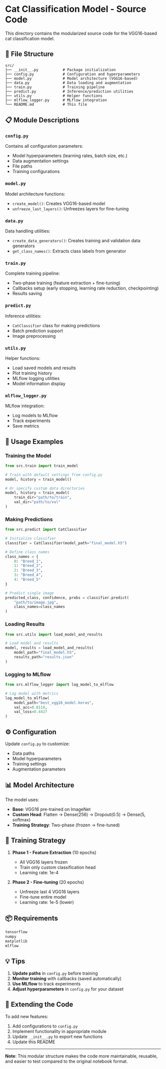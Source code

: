 # Cat Classification Model - Source Code

This directory contains the modularized source code for the VGG16-based cat classification model.

## 📁 File Structure

```
src/
├── __init__.py           # Package initialization
├── config.py             # Configuration and hyperparameters
├── model.py              # Model architecture (VGG16-based)
├── data.py               # Data loading and augmentation
├── train.py              # Training pipeline
├── predict.py            # Inference/prediction utilities
├── utils.py              # Helper functions
├── mlflow_logger.py      # MLflow integration
└── README.md             # This file
```

## 📋 Module Descriptions

### `config.py`
Contains all configuration parameters:
- Model hyperparameters (learning rates, batch size, etc.)
- Data augmentation settings
- File paths
- Training configurations

### `model.py`
Model architecture functions:
- `create_model()`: Creates VGG16-based model
- `unfreeze_last_layers()`: Unfreezes layers for fine-tuning

### `data.py`
Data handling utilities:
- `create_data_generators()`: Creates training and validation data generators
- `get_class_names()`: Extracts class labels from generator

### `train.py`
Complete training pipeline:
- Two-phase training (feature extraction + fine-tuning)
- Callbacks setup (early stopping, learning rate reduction, checkpointing)
- Results saving

### `predict.py`
Inference utilities:
- `CatClassifier` class for making predictions
- Batch prediction support
- Image preprocessing

### `utils.py`
Helper functions:
- Load saved models and results
- Plot training history
- MLflow logging utilities
- Model information display

### `mlflow_logger.py`
MLflow integration:
- Log models to MLflow
- Track experiments
- Save metrics

## 🚀 Usage Examples

### Training the Model

```python
from src.train import train_model

# Train with default settings from config.py
model, history = train_model()

# Or specify custom data directories
model, history = train_model(
    train_dir="path/to/train",
    val_dir="path/to/val"
)
```

### Making Predictions

```python
from src.predict import CatClassifier

# Initialize classifier
classifier = CatClassifier(model_path="final_model.h5")

# Define class names
class_names = {
    0: "Breed_1",
    1: "Breed_2",
    2: "Breed_3",
    3: "Breed_4",
    4: "Breed_5"
}

# Predict single image
predicted_class, confidence, probs = classifier.predict(
    "path/to/image.jpg",
    class_names=class_names
)
```

### Loading Results

```python
from src.utils import load_model_and_results

# Load model and results
model, results = load_model_and_results(
    model_path="final_model.h5",
    results_path="results.json"
)
```

### Logging to MLflow

```python
from src.mlflow_logger import log_model_to_mlflow

# Log model with metrics
log_model_to_mlflow(
    model_path="best_vgg16_model.keras",
    val_acc=0.8118,
    val_loss=0.4427
)
```

## ⚙️ Configuration

Update `config.py` to customize:
- Data paths
- Model hyperparameters
- Training settings
- Augmentation parameters

## 📊 Model Architecture

The model uses:
- **Base**: VGG16 pre-trained on ImageNet
- **Custom Head**: Flatten → Dense(256) → Dropout(0.5) → Dense(5, softmax)
- **Training Strategy**: Two-phase (frozen → fine-tuned)

## 🎯 Training Strategy

1. **Phase 1 - Feature Extraction** (10 epochs)
   - All VGG16 layers frozen
   - Train only custom classification head
   - Learning rate: 1e-4

2. **Phase 2 - Fine-tuning** (20 epochs)
   - Unfreeze last 4 VGG16 layers
   - Fine-tune entire model
   - Learning rate: 1e-5 (lower)

## 📦 Requirements

```bash
tensorflow
numpy
matplotlib
mlflow
```

## 💡 Tips

1. **Update paths** in `config.py` before training
2. **Monitor training** with callbacks (saved automatically)
3. **Use MLflow** to track experiments
4. **Adjust hyperparameters** in `config.py` for your dataset

## 🔧 Extending the Code

To add new features:
1. Add configurations to `config.py`
2. Implement functionality in appropriate module
3. Update `__init__.py` to export new functions
4. Update this README

---

**Note**: This modular structure makes the code more maintainable, reusable, and easier to test compared to the original notebook format.
